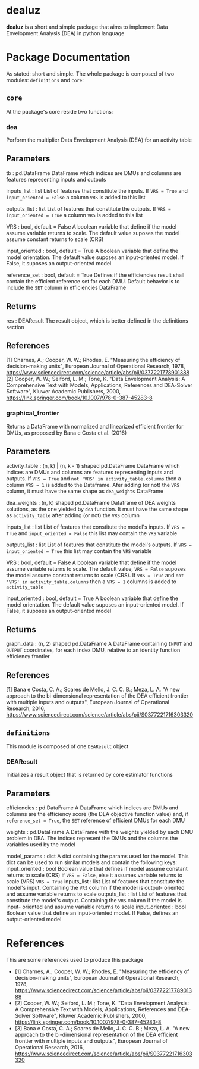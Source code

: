# dealuz

**dealuz** is a short and simple package that aims to implement Data Envelopment Analysis (DEA) in python language

# Package Documentation

As stated: short and simple. The whole package is composed of two modules: `definitions` and `core`:

## `core`

At the package's core reside two functions:

### dea

Perform the multiplier Data Envelopment Analysis (DEA) for an activity table

Parameters
----------
tb : pd.DataFrame
    DataFrame which indices are DMUs and columns are features
    representing inputs and outputs

inputs_list : list
    List of features that constitute the inputs. If `VRS = True`
    and `input_oriented = False` a column `VRS` is added to this list

outputs_list : list
    List of features that constitute the outputs. If `VRS =
    input_oriented = True` a column `VRS` is added to this list

VRS : bool, default = False
    A boolean variable that define if the model assume variable
    returns to scale. The default value suposes the model assume
    constant returns to scale (CRS)

input_oriented : bool, default = True
    A boolean variable that define the model orientation. The
    default value suposes an input-oriented model. If False, it
    suposes an output-oriented model

reference_set : bool, default = True
    Defines if the efficiencies result shall contain the efficient
    reference set for each DMU. Default behavior is to include the
    `SET` column in efficiencies DataFrame

Returns
-------
res : DEAResult
    The result object, which is better defined in the definitions section

References
----------
[1] Charnes, A.; Cooper, W. W.; Rhodes, E. "Measuring the efficiency of decision-making units", European Journal of Operational Research, 1978, https://www.sciencedirect.com/science/article/abs/pii/0377221778901388
[2] Cooper, W. W.; Seiford, L. M.; Tone, K. "Data Envelopment Analysis: A Comprehensive Text with Models, Applications, References and DEA-Solver Software", Kluwer Academic Publishers, 2000, https://link.springer.com/book/10.1007/978-0-387-45283-8

### graphical_frontier

Returns a DataFrame with normalized and linearized efficient
frontier for DMUs, as proposed by Bana e Costa et al. (2016)
                                                                              
                                                                              
Parameters
----------
activity_table : (n, k) | (n, k - 1) shaped pd.DataFrame
    DataFrame which indices are DMUs and columns are features
    representing inputs and outputs. If `VRS = True` and `not
    'VRS' in activity_table.columns` then a column `VRS = 1`
    is added to the Dataframe. Afer adding (or not) the `VRS`
    column, it must have the same shape as `dea_weights` DataFrame
                                                                              
dea_weights : (n, k) shaped pd.DataFrame
    Dataframe of DEA weights solutions, as the one yielded by
    `dea` function. It must have the same shape as `activity_table`
    after adding (or not) the `VRS` column
                                                                              
inputs_list : list
    List of features that constitute the model's inputs. If
    `VRS = True` and `input_oriented = False` this list may
    contain the `VRS` variable
                                                                              
outputs_list : list
    List of features that constitute the model's outputs. If
    `VRS = input_oriented = True` this list may contain the
    `VRS` variable
                                                                              
VRS : bool, default = False
    A boolean variable that define if the model assume variable
    returns to scale. The default value, `VRS = False` suposes
    the model assume constant returns to scale (CRS). If `VRS =
    True` and `not 'VRS' in activity_table.columns` then a `VRS
    = 1` columns is added to `activity_table` 
                                                                              
input_oriented : bool, default = True
    A boolean variable that define the model orientation. The
    default value suposes an input-oriented model. If False, it
    suposes an output-oriented model
                                                                              
Returns
-------
graph_data : (n, 2) shaped pd.DataFrame
    A DataFrame containing `INPUT` and `OUTPUT` coordinates, for
    each index DMU, relative to an identity function efficiency
    frontier
                                                                              
References
----------
[1] Bana e Costa, C. A.; Soares de Mello, J. C. C. B.; Meza, L. A. "A new
approach to the bi-dimensional representation of the DEA efficient frontier
with multiple inputs and outputs", European Journal of Operational Research,
2016, https://www.sciencedirect.com/science/article/abs/pii/S0377221716303320

## `definitions`

This module is composed of one `DEAResult` object

### DEAResult

Initializes a result object that is returned by core estimator functions
                                                                            
                                                                            
Parameters
----------
efficiencies : pd.DataFrame
    A DataFrame which indices are DMUs and columns are the
    efficiency score (the DEA objective function value) and,
    if `reference_set = True`, the `SET` reference of efficient
    DMUs for each DMU
                                                                            
weights : pd.DataFrame
    A DataFrame with the weights yielded by each DMU problem
    in DEA. The indices represent the DMUs and the columns
    the variables used by the model
                                                                            
model_params : dict
    A dict containing the params used for the model. This dict
    can be used to run similar models and contain the following
    keys:
        input_oriented : bool
            Boolean value that defines if model assume constant
            returns to scale (CRS) if `VRS = False`, else it
            assumes variable returns to scale (VRS) `VRS = True`
        inputs_list : list
            List of features that constitute the model's input.
            Containing the `VRS` column if the model is output-
            oriented and assume variable returns to scale
        outputs_list : list
            List of features that constitute the model's output.
            Containing the `VRS` column if the model is input-
            oriented and assume variable returns to scale
        input_oriented : bool
            Boolean value that define an input-oriented model.
            If False, defines an output-oriented model

# References

This are some references used to produce this package

* [1] Charnes, A.; Cooper, W. W.; Rhodes, E. "Measuring the efficiency of decision-making units", European Journal of Operational Research, 1978, https://www.sciencedirect.com/science/article/abs/pii/0377221778901388
* [2] Cooper, W. W.; Seiford, L. M.; Tone, K. "Data Envelopment Analysis: A Comprehensive Text with Models, Applications, References and DEA-Solver Software", Kluwer Academic Publishers, 2000, https://link.springer.com/book/10.1007/978-0-387-45283-8
* [3] Bana e Costa, C. A.; Soares de Mello, J. C. C. B.; Meza, L. A. "A new approach to the bi-dimensional representation of the DEA efficient frontier with multiple inputs and outputs", European Journal of Operational Research, 2016, https://www.sciencedirect.com/science/article/abs/pii/S0377221716303320
